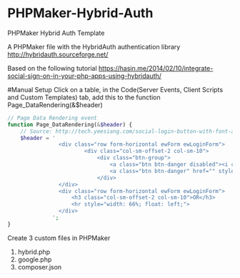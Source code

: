 # PHPMaker-Hybrid-Auth
PHPMaker Hybrid Auth Template

A PHPMaker file with the HybridAuth authentication library http://hybridauth.sourceforge.net/ 

Based on the following tutorial
https://hasin.me/2014/02/10/integrate-social-sign-on-in-your-php-apps-using-hybridauth/

#Manual Setup
Click on a table, in the Code(Server Events, Client Scripts and Custom Templates) tab, add this to the 
function Page_DataRendering(&$header)
```php
// Page Data Rendering event
function Page_DataRendering(&$header) {
	// Source: http://tech.yeesiang.com/social-login-button-with-font-awesome-bootstrap/
	$header = '
				<div class="row form-horizontal ewForm ewLoginForm">
				   		<div class="col-sm-offset-2 col-sm-10">
				   			<div class="btn-group">
				   				<a class="btn btn-danger disabled"><i class="fa fa-google-plus" style="width:16px; height:20px"></i></a>
				   				<a class="btn btn-danger" href="" style="width:12em; height:37px"> Sign in with Google</a>
				   			</div>
				</div>
				<div class="row form-horizontal ewForm ewLoginForm">
					<h3 class="col-sm-offset-2 col-sm-10">OR</h3>
					<hr style="width: 66%; float: left;">
				</div>
			  ';
}
 ```
 
 Create 3 custom files in PHPMaker

 1. hybrid.php
 2. google.php
 3. composer.json
